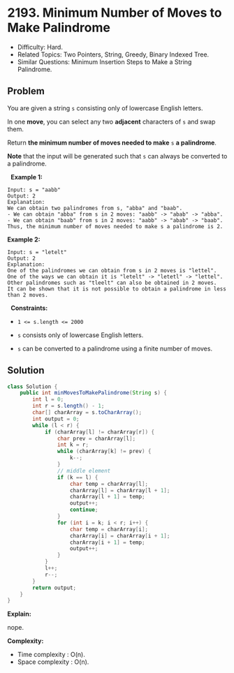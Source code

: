 # 2193. Minimum Number of Moves to Make Palindrome

- Difficulty: Hard.
- Related Topics: Two Pointers, String, Greedy, Binary Indexed Tree.
- Similar Questions: Minimum Insertion Steps to Make a String Palindrome.

## Problem

You are given a string ```s``` consisting only of lowercase English letters.

In one **move**, you can select any two **adjacent** characters of ```s``` and swap them.

Return **the **minimum number of moves** needed to make** ```s``` **a palindrome**.

**Note** that the input will be generated such that ```s``` can always be converted to a palindrome.

 
**Example 1:**

```
Input: s = "aabb"
Output: 2
Explanation:
We can obtain two palindromes from s, "abba" and "baab". 
- We can obtain "abba" from s in 2 moves: "aabb" -> "abab" -> "abba".
- We can obtain "baab" from s in 2 moves: "aabb" -> "abab" -> "baab".
Thus, the minimum number of moves needed to make s a palindrome is 2.
```

**Example 2:**

```
Input: s = "letelt"
Output: 2
Explanation:
One of the palindromes we can obtain from s in 2 moves is "lettel".
One of the ways we can obtain it is "letelt" -> "letetl" -> "lettel".
Other palindromes such as "tleelt" can also be obtained in 2 moves.
It can be shown that it is not possible to obtain a palindrome in less than 2 moves.
```

 
**Constraints:**


	
- ```1 <= s.length <= 2000```
	
- ```s``` consists only of lowercase English letters.
	
- ```s``` can be converted to a palindrome using a finite number of moves.



## Solution

```java
class Solution {
    public int minMovesToMakePalindrome(String s) {
        int l = 0;
        int r = s.length() - 1;
        char[] charArray = s.toCharArray();
        int output = 0;
        while (l < r) {
            if (charArray[l] != charArray[r]) {
                char prev = charArray[l];
                int k = r;
                while (charArray[k] != prev) {
                    k--;
                }
                // middle element
                if (k == l) {
                    char temp = charArray[l];
                    charArray[l] = charArray[l + 1];
                    charArray[l + 1] = temp;
                    output++;
                    continue;
                }
                for (int i = k; i < r; i++) {
                    char temp = charArray[i];
                    charArray[i] = charArray[i + 1];
                    charArray[i + 1] = temp;
                    output++;
                }
            }
            l++;
            r--;
        }
        return output;
    }
}
```

**Explain:**

nope.

**Complexity:**

* Time complexity : O(n).
* Space complexity : O(n).
